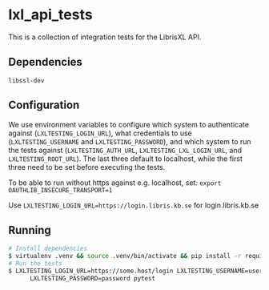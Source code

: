 # lxl_api_tests

This is a collection of integration tests for the LibrisXL API.

## Dependencies

`libssl-dev`

## Configuration

We use environment variables to configure which system to authenticate against
(`LXLTESTING_LOGIN_URL`), what credentials to use (`LXLTESTING_USERNAME` and
`LXLTESTING_PASSWORD`), and which system to run the tests against
(`LXLTESTING_AUTH_URL`, `LXLTESTING_LXL_LOGIN_URL`, and `LXLTESTING_ROOT_URL`).
The last three default to localhost, while the first three need to be set
before executing the tests.

To be able to run without https against e.g. localhost, set:
`export OAUTHLIB_INSECURE_TRANSPORT=1`

Use `LXLTESTING_LOGIN_URL=https://login.libris.kb.se` for login.libris.kb.se

## Running

```bash
# Install dependencies
$ virtualenv .venv && source .venv/bin/activate && pip install -r requirements.txt
# Run the tests
$ LXLTESTING_LOGIN_URL=https://some.host/login LXLTESTING_USERNAME=username \
      LXLTESTING_PASSWORD=password pytest
```

